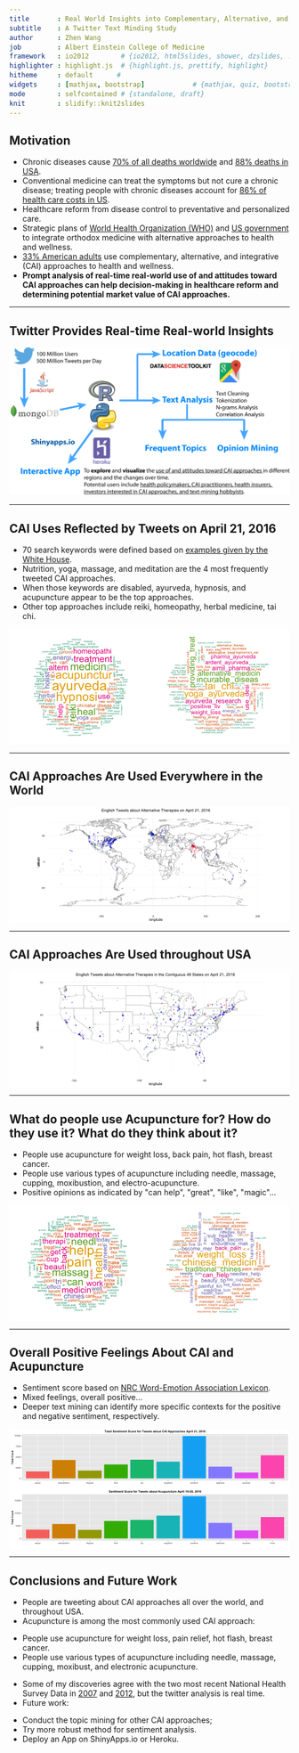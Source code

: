 ```yaml
---
title       : Real World Insights into Complementary, Alternative, and Integrative Health Approaches
subtitle    : A Twitter Text Minding Study
author      : Zhen Wang
job         : Albert Einstein College of Medicine
framework   : io2012        # {io2012, html5slides, shower, dzslides, ...}
highlighter : highlight.js  # {highlight.js, prettify, highlight}
hitheme     : default      # 
widgets     : [mathjax, bootstrap]            # {mathjax, quiz, bootstrap}
mode        : selfcontained # {standalone, draft}
knit        : slidify::knit2slides
---
```




## Motivation

* Chronic diseases cause [70% of all deaths worldwide](http://www.who.int/ncds/introduction/en/) and [88% deaths in USA](http://www.who.int/nmh/countries/usa_en.pdf?ua=1). 
* Conventional medicine can treat the symptoms but not cure a chronic disease; treating people with chronic diseases account for [86% of health care costs in US](http://www.cdc.gov/chronicdisease/overview/).
* Healthcare reform from disease control to preventative and personalized care.
* Strategic plans of [World Health Organization (WHO)](http://www.who.int/medicines/publications/traditional/trm_strategy14_23/en/) and [US government](https://nccih.nih.gov/about/ataglance) to integrate orthodox medicine with alternative approaches to health and wellness. 
* [33% American adults](https://nccih.nih.gov/research/statistics/NHIS/2012/key-findings) use complementary, alternative, and integrative (CAI) approaches to health and wellness. 
* **Prompt analysis of real-time real-world use of and attitudes toward CAI approaches can help decision-making in healthcare reform and determining potential market value of CAI approaches.** 

--- 

## Twitter Provides Real-time Real-world Insights
    
![flowchart](FlowChart.png)

---

## CAI Uses Reflected by Tweets on April 21, 2016

* 70 search keywords were defined based on [examples given by the White House](http://www.whccamp.hhs.gov/fr2.html).
* Nutrition, yoga, massage, and meditation are the 4 most frequently tweeted CAI approaches. 
* When those keywords are disabled, ayurveda, hypnosis, and acupuncture appear to be the top approaches.
* Other top approaches include reiki, homeopathy, herbal medicine, tai chi.

<img src="assets/fig/unnamed-chunk-2-1.png" title="plot of chunk unnamed-chunk-2" alt="plot of chunk unnamed-chunk-2" style="display: block; margin: auto;" />

---

## CAI Approaches Are Used Everywhere in the World

<img src="assets/fig/unnamed-chunk-3-1.png" title="plot of chunk unnamed-chunk-3" alt="plot of chunk unnamed-chunk-3" style="display: block; margin: auto;" />

---

## CAI Approaches Are Used throughout USA

<img src="assets/fig/unnamed-chunk-4-1.png" title="plot of chunk unnamed-chunk-4" alt="plot of chunk unnamed-chunk-4" style="display: block; margin: auto;" />

---

## What do people use Acupuncture for? How do they use it? What do they think about it?

* People use acupuncture for weight loss, back pain, hot flash, breast cancer.
* People use various types of acupuncture including needle, massage, cupping, moxibustion, and electro-acupuncture.
* Positive opinions as indicated by "can help", "great", "like", "magic"...

<img src="assets/fig/unnamed-chunk-5-1.png" title="plot of chunk unnamed-chunk-5" alt="plot of chunk unnamed-chunk-5" style="display: block; margin: auto;" />

---

## Overall Positive Feelings About CAI and Acupuncture

* Sentiment score based on [NRC Word-Emotion Association Lexicon](http://saifmohammad.com/WebPages/NRC-Emotion-Lexicon.htm). 
* Mixed feelings, overall positive... 
* Deeper text mining can identify more specific contexts for the positive and negative sentiment, respectively. 

<img src="assets/fig/unnamed-chunk-6-1.png" title="plot of chunk unnamed-chunk-6" alt="plot of chunk unnamed-chunk-6" style="display: block; margin: auto;" /><img src="assets/fig/unnamed-chunk-6-2.png" title="plot of chunk unnamed-chunk-6" alt="plot of chunk unnamed-chunk-6" style="display: block; margin: auto;" />

---

## Conclusions and Future Work
* People are tweeting about CAI approaches all over the world, and throughout USA.
* Acupuncture is among the most commonly used CAI approach:
 - People use acupuncture for weight loss, pain relief, hot flash, breast cancer.
 - People use various types of acupuncture including needle, massage, cupping, moxibust, and electronic acupuncture.
* Some of my discoveries agree with the two most recent National Health Survey Data in [2007](https://nccih.nih.gov/research/statistics/2007/camsurvey_fs1.htm#health) and [2012](https://nccih.nih.gov/research/statistics/NHIS/2012/key-findings), but the twitter analysis is real time.
* Future work:
 - Conduct the topic mining for other CAI approaches;
 - Try more robust method for sentiment analysis.
 - Deploy an App on ShinyApps.io or Heroku.
